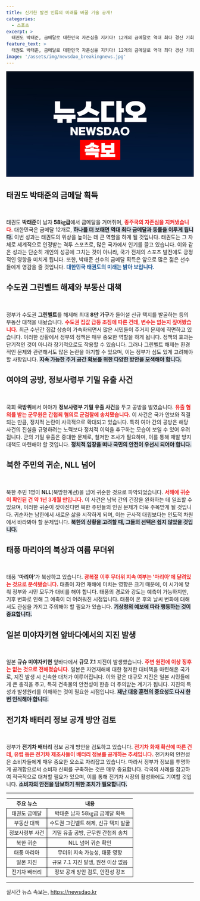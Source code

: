 ```yaml
---
title: 신기한 발견 인류의 미래를 바꿀 기술 공개!
categories:
  - 스포츠
excerpt: >
  태권도 박태준, 금메달로 대한민국 자존심을 지키다! 12개의 금메달로 역대 최다 경신 기회가 열렸다. 태권도의 희망과 국격 상승의 순간을 놓치지 마세요!
feature_text: >
  태권도 박태준, 금메달로 대한민국 자존심을 지키다! 12개의 금메달로 역대 최다 경신 기회가 열렸다. 태권도의 희망과 국격 상승의 순간을 놓치지 마세요!
image: '/assets/img/newsdao_breakingnews.jpg'
---
```


<p><img src="/assets/img/newsdao_breakingnews.jpg" alt="ranknews 속보" /></p>

<h2 data-ke-size="size26">태권도 박태준의 금메달 획득</h2>

<p data-ke-size="size16">&nbsp;</p>

<p>태권도 <b>박태준</b>이 남자 <b>58㎏급</b>에서 금메달을 거머쥐며, <b><span style="color: #ee2323;">종주국의 자존심을 지켜냈습니다.</span></b> 대한민국은 금메달 12개로, <b><span style="background-color: #21538527;">하나를 더 보태면 역대 최다 금메달과 동률을 이루게 됩니다.</span></b> 이번 성과는 태권도의 위상을 높이는 데 큰 역할을 하게 될 것입니다. 태권도는 그 자체로 세계적으로 인정받는 격투 스포츠로, 많은 국가에서 인기를 끌고 있습니다. 이와 같은 성과는 단순히 개인의 성공에 그치는 것이 아니라, 국가 전체의 스포츠 발전에도 긍정적인 영향을 미치게 됩니다. 또한, 박태준 선수의 금메달 획득은 앞으로 많은 젊은 선수들에게 영감을 줄 것입니다. <b><span style="color: #1a5490;">대한민국 태권도의 미래는 밝아 보입니다.</span></b></p>

<h2 data-ke-size="size26">수도권 그린벨트 해제와 부동산 대책</h2>

<p data-ke-size="size16">&nbsp;</p>

<p>정부가 수도권 <b>그린벨트</b>를 해제해 최대 <b>8만 가구</b>가 들어설 신규 택지를 발굴하는 등의 부동산 대책을 내놨습니다. <b><span style="color: #ee2323;">수도권 집값 급등 조짐에 따른 건데, 변수는 없는지 짚어봤습니다.</span></b> 최근 수년간 집값 상승이 가속화되면서 많은 시민들이 주거지 문제에 직면하고 있습니다. 이러한 상황에서 정부의 정책은 매우 중요한 역할을 하게 됩니다. 정책의 효과는 단기적인 것이 아니라 장기적으로도 작용할 수 있습니다. 그러나 그린벨트 해제는 환경적인 문제와 관련해서도 많은 논란을 야기할 수 있으며, 이는 정부가 심도 있게 고려해야 할 사항입니다. <b><span style="background-color: #21538527;">지속 가능한 주거 공간 확보를 위한 다양한 방안을 모색해야 합니다.</span></b> </p>

<h2 data-ke-size="size26">여야의 공방, 정보사령부 기밀 유출 사건</h2>

<p data-ke-size="size16">&nbsp;</p>

<p>국회 <b>국방위</b>에서 여야가 <b>정보사령부 기밀 유출 사건</b>을 두고 공방을 벌였습니다. <b><span style="color: #ee2323;">유출 혐의를 받는 군무원은 간첩죄 혐의로 군검찰에 송치됐습니다.</span></b> 이 사건은 국가 안보와 직결되는 만큼, 정치적 논란이 사극적으로 확대되고 있습니다. 특히 여야 간의 공방은 해당 사건의 진실을 규명하려는 노력보다 정치적 이익을 추구하는 모습이 보일 수 있어 우려됩니다. 군의 기밀 유출은 중대한 문제로, 철저한 조사가 필요하며, 이를 통해 재발 방지 대책도 마련해야 할 것입니다. <b><span style="background-color: #21538527;">정치적 입장을 떠나 국민의 안전이 우선시 되어야 합니다.</span></b></p>

<h2 data-ke-size="size26">북한 주민의 귀순, NLL 넘어</h2>

<p data-ke-size="size16">&nbsp;</p>

<p>북한 주민 1명이 <b>NLL</b>(북방한계선)을 넘어 귀순한 것으로 파악되었습니다. <b><span style="color: #ee2323;">서해에 귀순이 확인된 건 약 1년 3개월 만입니다.</span></b> 이 사건은 남북 간의 긴장을 완화하는 데 일조할 수 있으며, 이러한 귀순이 잦아진다면 북한 주민들의 인권 문제가 더욱 주목받게 될 것입니다. 귀순자는 남한에서 새로운 삶을 시작하게 되며, 이는 군사적 대립보다는 인도적 차원에서 바라봐야 할 문제입니다. <b><span style="background-color: #21538527;">북한의 상황을 고려할 때, 그들의 선택은 쉽지 않았을 것입니다.</span></b></p>

<h2 data-ke-size="size26">태풍 마리아의 북상과 여름 무더위</h2>

<p data-ke-size="size16">&nbsp;</p>

<p>태풍 <b>'마리아'</b>가 북상하고 있습니다. <b><span style="color: #ee2323;">광복절 이후 무더위 지속 여부는 '마리아'에 달려있는 것으로 분석됐습니다.</span></b> 태풍이 자연 재해에 미치는 영향은 크기 때문에, 이 시기에 맞춰 정부와 시민 모두가 대비를 해야 합니다. 태풍의 경로와 강도는 예측이 가능하지만, 기후 변화로 인해 그 예측이 더 어려워진 시점입니다. 태풍이 온 후의 날씨 변화에 대해서도 관심을 가지고 주의해야 할 필요가 있습니다. <b><span style="background-color: #21538527;">기상청의 예보에 따라 행동하는 것이 중요합니다.</span></b></p>

<h2 data-ke-size="size26">일본 미야자키현 앞바다에서의 지진 발생</h2>

<p data-ke-size="size16">&nbsp;</p>

<p>일본 <b>규슈 미야자키현</b> 앞바다에서 <b>규모 7.1</b> 지진이 발생했습니다. <b><span style="color: #ee2323;">주변 원전에 이상 징후는 없는 것으로 전해졌습니다.</span></b> 일본은 자연재해에 대한 철저한 대비책을 마련해온 국가로, 지진 발생 시 신속한 대처가 이루어집니다. 이와 같은 대규모 지진은 일본 시민들에게 큰 충격을 주고, 특히 건축물의 안전성이 한층 더 주의받는 계기가 됩니다. 지진의 특성과 발생원리를 이해하는 것이 필요한 시점입니다. <b><span style="background-color: #21538527;">재난 대응 훈련의 중요성도 다시 한번 인식해야 합니다.</span></b></p>

<h2 data-ke-size="size26">전기차 배터리 정보 공개 방안 검토</h2>

<p data-ke-size="size16">&nbsp;</p>

<p>정부가 <b>전기차 배터리</b> 정보 공개 방안을 검토하고 있습니다. <b><span style="color: #ee2323;">전기차 화재 확산에 따른 건데, 유럽 등은 전기차 제조사들이 배터리 정보를 공개하는 추세입니다.</span></b> 전기차의 안전성은 소비자들에게 매우 중요한 요소로 자리잡고 있습니다. 따라서 정부가 정보를 투명하게 공개함으로써 소비자 신뢰를 구축하는 것은 매우 중요합니다. 각국의 사례를 참고하여 적극적으로 대처할 필요가 있으며, 이를 통해 전기차 시장의 활성화에도 기여할 것입니다. <b><span style="background-color: #21538527;">소비자의 안전을 담보하기 위한 조치가 필요합니다.</span></b></p>

<hr />

<table style="width: 100%; border-collapse: collapse;">
    <tbody>
        <tr>
            <td style="text-align: center; height: 17px;"><b>주요 뉴스</b></td>
            <td style="text-align: center; height: 17px;"><b>내용</b></td>
        </tr>
        <tr>
            <td style="border: 1px solid black; text-align: center; height: 17px;">태권도 금메달</td>
            <td style="border: 1px solid black; text-align: center; height: 17px;">박태준 남자 58㎏급 금메달 획득</td>
        </tr>
        <tr>
            <td style="border: 1px solid black; text-align: center; height: 17px;">부동산 대책</td>
            <td style="border: 1px solid black; text-align: center; height: 17px;">수도권 그린벨트 해제, 신규 택지 발굴</td>
        </tr>
        <tr>
            <td style="border: 1px solid black; text-align: center; height: 17px;">정보사령부 사건</td>
            <td style="border: 1px solid black; text-align: center; height: 17px;">기밀 유출 공방, 군무원 간첩죄 송치</td>
        </tr>
        <tr>
            <td style="border: 1px solid black; text-align: center; height: 17px;">북한 귀순</td>
            <td style="border: 1px solid black; text-align: center; height: 17px;">NLL 넘어 귀순 확인</td>
        </tr>
        <tr>
            <td style="border: 1px solid black; text-align: center; height: 17px;">태풍 마리아</td>
            <td style="border: 1px solid black; text-align: center; height: 17px;">무더위 지속 가능성, 태풍 영향</td>
        </tr>
        <tr>
            <td style="border: 1px solid black; text-align: center; height: 17px;">일본 지진</td>
            <td style="border: 1px solid black; text-align: center; height: 17px;">규모 7.1 지진 발생, 원전 이상 없음</td>
        </tr>
        <tr>
            <td style="border: 1px solid black; text-align: center; height: 17px;">전기차 배터리</td>
            <td style="border: 1px solid black; text-align: center; height: 17px;">정보 공개 방안 검토, 안전성 강조</td>
        </tr>
    </tbody>
</table>

<hr />
실시간 뉴스 속보는, <a href="https://newsdao.kr" rel="dofollow">https://newsdao.kr</a>


